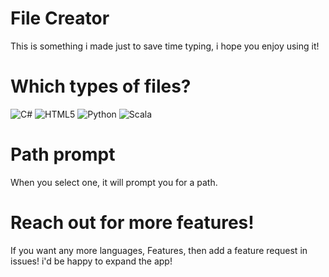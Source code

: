 # File Creator 
This is something i made just to save time typing, i hope you enjoy using it!
# Which types of files?
![C#](https://img.shields.io/badge/c%23-%23239120.svg?style=for-the-badge&logo=csharp&logoColor=white)
  ![HTML5](https://img.shields.io/badge/html5-%23E34F26.svg?style=for-the-badge&logo=html5&logoColor=white)
  ![Python](https://img.shields.io/badge/python-3670A0?style=for-the-badge&logo=python&logoColor=ffdd54) 
  ![Scala](https://img.shields.io/badge/scala-%23DC322F.svg?style=for-the-badge&logo=scala&logoColor=white)

# Path prompt
When you select one, it will prompt you for a path.
# Reach out for more features!
If you want any more languages, Features, then add a feature request in issues! i'd be happy to expand the app!

